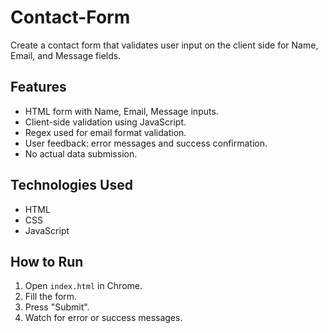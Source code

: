 # Contact-Form
Create a contact form that validates user input on the client side for Name, Email, and Message fields.

## Features
- HTML form with Name, Email, Message inputs.
- Client-side validation using JavaScript.
- Regex used for email format validation.
- User feedback: error messages and success confirmation.
- No actual data submission.

## Technologies Used
- HTML
- CSS
- JavaScript

## How to Run
1. Open `index.html` in Chrome.
2. Fill the form.
3. Press "Submit".
4. Watch for error or success messages.
